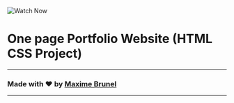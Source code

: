 ![Watch Now](./img/Design.png)
# One page Portfolio Website (HTML CSS Project)

---

### Made with ❤️ by [Maxime Brunel](https://www.linkedin.com/in/maxime-brunel-9b453178/)

---


  


